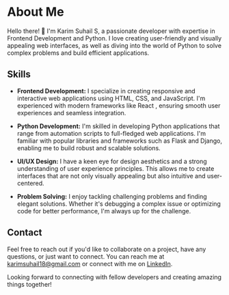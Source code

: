 # About Me

Hello there! 👋 I'm Karim Suhail S, a passionate developer with expertise in Frontend Development and Python. I love creating user-friendly and visually appealing web interfaces, as well as diving into the world of Python to solve complex problems and build efficient applications.

## Skills

- **Frontend Development:** I specialize in creating responsive and interactive web applications using HTML, CSS, and JavaScript. I'm experienced with modern frameworks like React , ensuring smooth user experiences and seamless integration.

- **Python Development:** I'm skilled in developing Python applications that range from automation scripts to full-fledged web applications. I'm familiar with popular libraries and frameworks such as Flask and Django, enabling me to build robust and scalable solutions.

- **UI/UX Design:** I have a keen eye for design aesthetics and a strong understanding of user experience principles. This allows me to create interfaces that are not only visually appealing but also intuitive and user-centered.

- **Problem Solving:** I enjoy tackling challenging problems and finding elegant solutions. Whether it's debugging a complex issue or optimizing code for better performance, I'm always up for the challenge.

## Contact

Feel free to reach out if you'd like to collaborate on a project, have any questions, or just want to connect. You can reach me at karimsuhail18@gmail.com or connect with me on [LinkedIn](https://www.linkedin.com/in/karimsuhail/).

Looking forward to connecting with fellow developers and creating amazing things together!
